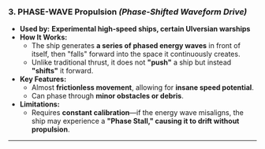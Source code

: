 ### **3. PHASE-WAVE Propulsion** _(Phase-Shifted Waveform Drive)_

- **Used by:** **Experimental high-speed ships, certain Ulversian warships**
- **How It Works:**
  - The ship generates **a series of phased energy waves** in front of itself, then "falls" forward into the space it continuously creates.
  - Unlike traditional thrust, it does not **"push"** a ship but instead **"shifts"** it forward.
- **Key Features:**
  - Almost **frictionless movement**, allowing for **insane speed potential**.
  - Can phase through **minor obstacles or debris**.
- **Limitations:**
  - Requires **constant calibration**—if the energy wave misaligns, the ship may experience a **"Phase Stall," causing it to drift without propulsion**.

---
